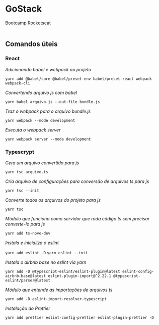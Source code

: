 # GoStack
Bootcamp Rocketseat
<br>
<br>

## Comandos úteis


### React

*Adicionando babel e webpack ao projeto*

```yarn add @babel/core @babel/preset-env babel/preset-react webpack webpack-cli```

*Convertendo arquivo js com babel*

```yarn babel arquivo.js --out-file bundle.js```

*Traz o webpack para o arquivo bundle.js*

```yarn webpack --mode development```

*Executa o webpack server*

```yarn webpack server --mode development```
<br>

### Typescrypt

*Gera um arquivo convertido para js*

```yarn tsc arquivo.ts```

*Cria arquivo de configurações para conversão de arquivos ts para js*

```yarn tsc --init```

*Converte todos os arquivos do projeto para js*

```yarn tsc```

*Módulo que funciona como servidor que roda código ts sem precisar converte-lo para js*

```yarn add ts-nove-dev```

*Instala e inicializa o eslint*

```yarn add eslint -D```
```yarn eslint --init```

*Instala o airbnb base no eslint via yarn*

```yarn add -D @typescript-eslint/eslint-plugin@latest eslint-config-airbnb-base@latest eslint-plugin-import@^2.22.1 @typescript-eslint/parser@latest```

*Módulo que entende as importações de arquivos ts*

```yarn add -D eslint-import-resolver-typescript```

*Instalação do Prettier*

```yarn add prettier eslint-config-prettier eslint-plugin-prettier -D```

 
